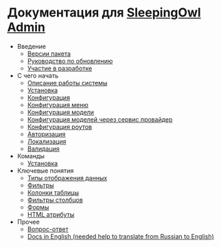 # Документация для [SleepingOwl Admin](https://github.com/LaravelRUS/SleepingOwlAdmin)

- Введение  
  - [Версии пакета](releases.md)
  - [Руководство по обновлению](upgrade.md)
  - [Участие в разработке](contributions.md)
- C чего начать
  - [Описание работы системы](global.md)
  - [Установка](installation.md)
  - [Конфигурация](configuration.md)
  - [Конфигурация меню](menu_configuration.md)
  - [Конфигурация модели](model_configuration.md)
  - [Конфигурация моделей через сервис провайдер](model_configuration_section.md)
  - [Конфигурация роутов](routes_configuration.md)
  - [Авторизация](authentication.md)
  - [Локализация](localization.md)
  - [Валидация](validation.md)
- Команды
	- [Установка](command_install.md)
- Ключевые понятия
	- [Типы отображения данных](displays.md)
	- [Фильтры](filters.md)
	- [Колонки таблицы](columns.md)
	- [Фильтры столбцов](columnfilters.md)
	- [Формы](form.md)
	- [HTML атрибуты](html_attributes.md)
- Прочее
  - [Вопрос-ответ](faq.md)
  - [Docs in English (needed help to translate from Russian to English)](README-en.md)
